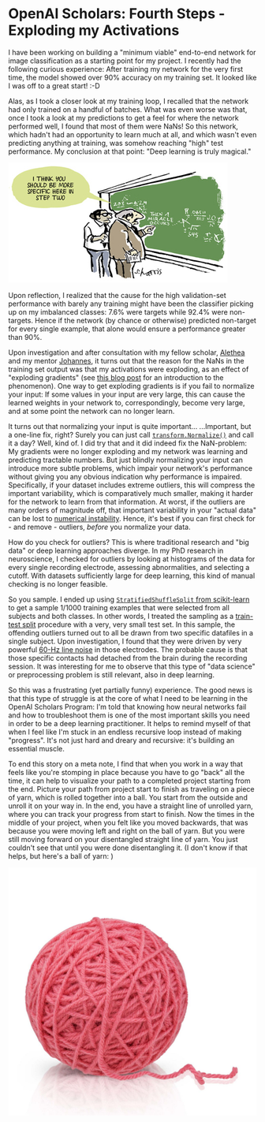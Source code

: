 # OpenAI Scholars: Fourth Steps - Exploding my Activations

I have been working on building a "minimum viable" end-to-end network for image classification as a starting point for my project. I recently had the following curious experience: After training my network for the very first time, the model showed over 90% accuracy on my training set. It looked like I was off to a great start! :-D

Alas, as I took a closer look at my training loop, I recalled that the network had only trained on a handful of batches. What was even worse was that, once I took a look at my predictions to get a feel for where the network performed well, I found that most of them were NaNs! So this network, which hadn't had an opportunity to learn much at all, and which wasn't even predicting anything at training, was somehow reaching "high" test performance. My conclusion at that point: "Deep learning is truly magical."

![](/images/blog4/miracle_cartoon.jpg)

Upon reflection, I realized that the cause for the high validation-set performance with barely any training might have been the classifier picking up on my imbalanced classes: 7.6% were targets while 92.4% were non-targets. Hence if the network (by chance or otherwise) predicted non-target for every single example, that alone would ensure a performance greater than 90%.

Upon investigation and after consultation with my fellow scholar, [Alethea](https://aletheap.github.io/) and my mentor [Johannes](https://jotterbach.github.io/), it turns out that the reason for the NaNs in the training set output was that my activations were exploding, as an effect of "exploding gradients" (see [this blog post](https://machinelearningmastery.com/exploding-gradients-in-neural-networks/) for an introduction to the phenomenon). One way to get exploding gradients is if you fail to normalize your input: If some values in your input are very large, this can cause the learned weights in your network to, correspondingly, become very large, and at some point the network can no longer learn.

It turns out that normalizing your input is quite important... ...Important, but a one-line fix, right? Surely you can just call [`transform.Normalize()`](https://pytorch.org/docs/stable/torchvision/transforms.html) and call it a day? Well, kind of. I did try that and it did indeed fix the NaN-problem: My gradients were no longer exploding and my network was learning and predicting tractable numbers. But just blindly normalizing your input can introduce more subtle problems, which impair your network's performance without giving you any obvious indication why performance is impaired. Specifically, if your dataset includes extreme outliers, this will compress the important variability, which is comparatively much smaller, making it harder for the network to learn from that information. At worst, if the outliers are many orders of magnitude off, that important variability in your "actual data" can be lost to [numerical instability](https://en.wikipedia.org/wiki/Numerical_stability). Hence, it's best if you can first check for - and remove - outliers, *before* you normalize your data.

How do you check for outliers? This is where traditional research and "big data" or deep learning approaches diverge. In my PhD research in neuroscience, I checked for outliers by looking at histograms of the data for every single recording electrode, assessing abnormalities, and selecting a cutoff. With datasets sufficiently large for deep learning, this kind of manual checking is no longer feasible.

So you sample. I ended up using [`StratifiedShuffleSplit` from scikit-learn](https://scikit-learn.org/stable/modules/generated/sklearn.model_selection.StratifiedShuffleSplit.html) to get a sample 1/1000 training examples that were selected from all subjects and both classes. In other words, I treated the sampling as a [train-test split](https://developers.google.com/machine-learning/crash-course/training-and-test-sets/splitting-data) procedure with a very, very small test set. In this sample, the offending outliers turned out to all be drawn from two specific datafiles in a single subject. Upon investigation, I found that they were driven by very powerful [60-Hz line noise](https://en.wikipedia.org/wiki/Mains_hum) in those electrodes. The probable cause is that those specific contacts had detached from the brain during the recording session. It was interesting for me to observe that this type of "data science" or preprocessing problem is still relevant, also in deep learning.

So this was a frustrating (yet partially funny) experience. The good news is that this type of struggle is at the core of what I need to be learning in the OpenAI Scholars Program: I'm told that knowing how neural networks fail and how to troubleshoot them is one of the most important skills you need in order to be a deep learning practitioner. It helps to remind myself of that when I feel like I'm stuck in an endless recursive loop instead of making "progress". It's not just hard and dreary and recursive: it's building an essential muscle.

To end this story on a meta note, I find that when you work in a way that feels like you're stomping in place because you have to go "back" all the time, it can help to visualize your path to a completed project starting from the end. Picture your path from project start to finish as traveling on a piece of yarn, which is rolled together into a ball. You start from the outside and unroll it on your way in. In the end, you have a straight line of unrolled yarn, where you can track your progress from start to finish. Now the times in the middle of your project, when you felt like you moved backwards, that was because you were moving left and right on the ball of yarn. But you were still moving forward on your disentangled straight line of yarn. You just couldn't see that until you were done disentangling it. (I don't know if that helps, but here's a ball of yarn: )

![](/images/blog4/yarn.jpg)
